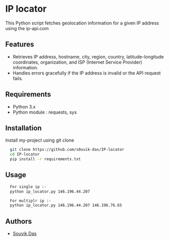 
# IP locator

This Python script fetches geolocation information for a given IP address using the ip-api.com



## Features

- Retrieves IP address, hostname, city, region, country, latitude-longitude coordinates, organization, and ISP (Internet Service Provider) information.
- Handles errors gracefully if the IP address is invalid or the API request fails.



## Requirements
- Python 3.x
- Python module : requests, sys
## Installation

Install my-project using git clone

```bash
  git clone https://github.com/s0uvik-das/IP-locator
  cd IP-locator
  pip install -r requirements.txt
```
    
## Usage
```bash
  For single ip :-
  python ip_locator.py 146.196.44.207

  For multiplr ip :-
  python ip_locator.py 146.196.44.207 146.196.76.65
```


## Authors

- [Souvik Das](https://github.com/s0uvik-das)

